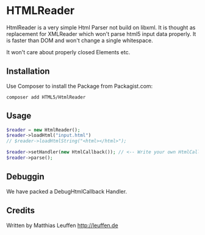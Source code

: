 # HTMLReader

HtmlReader is a very simple Html Parser not build on libxml. It is thought
as replacement for XMLReader which won't parse html5 input data
properly. It is faster than DOM and won't change a single whitespace.

It won't care about properly closed Elements etc.

## Installation

Use Composer to install the Package from Packagist.com:

```
composer add HTML5/HtmlReader
```


## Usage

```php
$reader = new HtmlReader();
$reader->loadHtml("input.html")
// $reader->loadHtmlString("<html></html>");

$reader->setHandler(new HtmlCallback()); // <-- Write your own HtmlCallback
$reader->parse();
```


## Debuggin

We have packed a DebugHtmlCallback Handler.


## Credits

Written by Matthias Leuffen 
http://leuffen.de